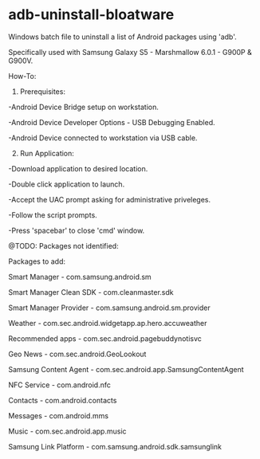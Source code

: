 # adb-uninstall-bloatware
Windows batch file to uninstall a list of Android packages using 'adb'.

Specifically used with Samsung Galaxy S5 - Marshmallow 6.0.1 - G900P & G900V.

How-To:
1. Prerequisites:
  
  -Android Device Bridge setup on workstation.
  
  -Android Device Developer Options - USB Debugging Enabled.
  
  -Android Device connected to workstation via USB cable.

2. Run Application:
  
  -Download application to desired location.
  
  -Double click application to launch.
  
  -Accept the UAC prompt asking for administrative priveleges.
  
  -Follow the script prompts.
  
  -Press 'spacebar' to close 'cmd' window.

@TODO:
Packages not identified:

Packages to add:

Smart Manager - com.samsung.android.sm

Smart Manager Clean SDK - com.cleanmaster.sdk

Smart Manager Provider - com.samsung.android.sm.provider

Weather - com.sec.android.widgetapp.ap.hero.accuweather

Recommended apps - com.sec.android.pagebuddynotisvc

Geo News - com.sec.android.GeoLookout

Samsung Content Agent - com.sec.android.app.SamsungContentAgent

NFC Service - com.android.nfc

Contacts - com.android.contacts

Messages - com.android.mms

Music - com.sec.android.app.music

Samsung Link Platform - com.samsung.android.sdk.samsunglink

